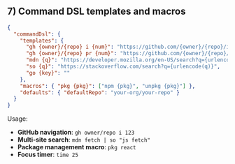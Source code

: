 
## 7) Command DSL templates and macros

```json
{
  "commandDsl": {
    "templates": {
      "gh {owner}/{repo} i {num}": "https://github.com/{owner}/{repo}/issues/{num}",
      "gh {owner}/{repo} pr {num}": "https://github.com/{owner}/{repo}/pull/{num}",
      "mdn {q}": "https://developer.mozilla.org/en-US/search?q={urlencode(q)}",
      "so {q}": "https://stackoverflow.com/search?q={urlencode(q)}",
      "go {key}": ""
    },
    "macros": { "pkg {pkg}": ["npm {pkg}", "unpkg {pkg}"] },
    "defaults": { "defaultRepo": "your-org/your-repo" }
  }
}
```

Usage:

- **GitHub navigation**: `gh owner/repo i 123`
- **Multi-site search**: `mdn fetch | so "js fetch"`
- **Package management macro**: `pkg react`
- **Focus timer**: `time 25`
